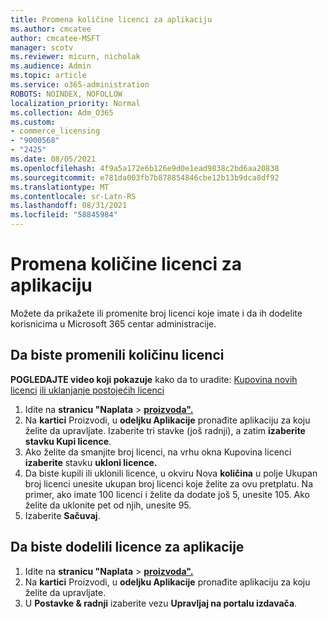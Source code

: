 ```yaml
---
title: Promena količine licenci za aplikaciju
ms.author: cmcatee
author: cmcatee-MSFT
manager: scotv
ms.reviewer: micurn, nicholak
ms.audience: Admin
ms.topic: article
ms.service: o365-administration
ROBOTS: NOINDEX, NOFOLLOW
localization_priority: Normal
ms.collection: Adm_O365
ms.custom:
- commerce_licensing
- "9000568"
- "2425"
ms.date: 08/05/2021
ms.openlocfilehash: 4f9a5a172e6b126e9d0e1ead9838c2bd6aa20838
ms.sourcegitcommit: e781da003fb7b878854846cbe12b13b9dca8df92
ms.translationtype: MT
ms.contentlocale: sr-Latn-RS
ms.lasthandoff: 08/31/2021
ms.locfileid: "58845984"
---
```

# <a name="change-app-license-quantity"></a>Promena količine licenci za aplikaciju

Možete da prikažete ili promenite broj licenci koje imate i da ih dodelite korisnicima u Microsoft 365 centar administracije.

## <a name="to-change-license-quantity"></a>Da biste promenili količinu licenci

**POGLEDAJTE video koji pokazuje** kako da to uradite: [Kupovina novih licenci](https://go.microsoft.com/fwlink/p/?linkid=2154857) [ili uklanjanje postojećih licenci](https://go.microsoft.com/fwlink/p/?linkid=2154938)

1. Idite na **stranicu "Naplata**  >  **[proizvoda".](https://go.microsoft.com/fwlink/p/?linkid=842054)**
2. Na **kartici** Proizvodi, u **odeljku Aplikacije** pronađite aplikaciju za koju želite da upravljate. Izaberite tri stavke (još radnji), a zatim **izaberite stavku Kupi licence**.
3. Ako želite da smanjite broj licenci, na vrhu okna Kupovina licenci **izaberite** stavku **ukloni licence.**
4. Da biste kupili ili uklonili licence, u okviru Nova **količina** u polje Ukupan broj licenci unesite ukupan broj licenci koje želite za ovu pretplatu.  Na primer, ako imate 100 licenci i želite da dodate još 5, unesite 105. Ako želite da uklonite pet od njih, unesite 95.
5. Izaberite **Sačuvaj**.

## <a name="to-assign-app-licenses"></a>Da biste dodelili licence za aplikacije

1. Idite na **stranicu "Naplata**  >  **[proizvoda".](https://go.microsoft.com/fwlink/p/?linkid=842054)**
2. Na **kartici** Proizvodi, u **odeljku Aplikacije** pronađite aplikaciju za koju želite da upravljate.
3. U **Postavke & radnji** izaberite vezu **Upravljaj na portalu izdavača**.